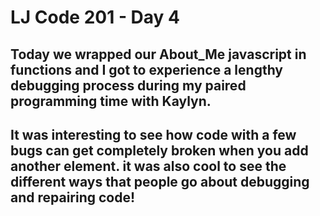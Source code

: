 
# LJ Code 201 - Day 4

## Today we wrapped our About_Me javascript in functions and I got to experience a lengthy debugging process during my paired programming time with Kaylyn.

## It was interesting to see how code with a few bugs can get completely broken when you add another element. it was also cool to see the different ways that people go about debugging and repairing code!
